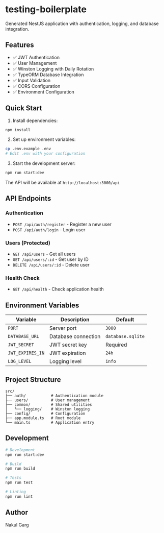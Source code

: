 # testing-boilerplate

Generated NestJS application with authentication, logging, and database integration.

## Features

- ✅ JWT Authentication
- ✅ User Management
- ✅ Winston Logging with Daily Rotation
- ✅ TypeORM Database Integration
- ✅ Input Validation
- ✅ CORS Configuration
- ✅ Environment Configuration

## Quick Start

1. Install dependencies:
```bash
npm install
```

2. Set up environment variables:
```bash
cp .env.example .env
# Edit .env with your configuration
```

3. Start the development server:
```bash
npm run start:dev
```

The API will be available at `http://localhost:3000/api`

## API Endpoints

### Authentication
- `POST /api/auth/register` - Register a new user
- `POST /api/auth/login` - Login user

### Users (Protected)
- `GET /api/users` - Get all users
- `GET /api/users/:id` - Get user by ID
- `DELETE /api/users/:id` - Delete user

### Health Check
- `GET /api/health` - Check application health

## Environment Variables

| Variable | Description | Default |
|----------|-------------|---------|
| `PORT` | Server port | `3000` |
| `DATABASE_URL` | Database connection | `database.sqlite` |
| `JWT_SECRET` | JWT secret key | Required |
| `JWT_EXPIRES_IN` | JWT expiration | `24h` |
| `LOG_LEVEL` | Logging level | `info` |

## Project Structure

```
src/
├── auth/           # Authentication module
├── users/          # User management
├── common/         # Shared utilities
│   └── logging/    # Winston logging
├── config/         # Configuration
├── app.module.ts   # Root module
└── main.ts         # Application entry
```

## Development

```bash
# Development
npm run start:dev

# Build
npm run build

# Tests
npm run test

# Linting
npm run lint
```

## Author

Nakul Garg
